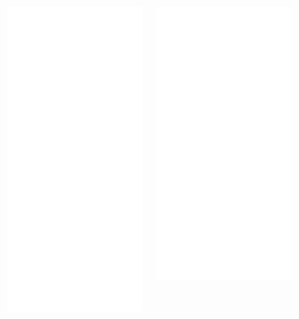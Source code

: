 <div>
    <a href="#"><img align="left" width="47%" alt="" src="https://github-readme-stats.zohan.tech/api?username=Mythos-404&show_icons=true&count_private=true&theme=tokyonight"></a>
    <a href="#"><img align="right" width="48%" alt="" src="https://github-readme-streak-stats.herokuapp.com/?user=Mythos-404&theme=tokyonight"></a>
</div>

<br clear="all" /><br clear="all" />

<div>
    <a href="#"><img align="left" width="47.5%" alt="🥂" src="/res/svg/general.svg"></a></div>
    <a href="#"><img align="right" width="47.5%" alt="🥂" src="/res/svg/addon.svg"></a></div>
</div>
